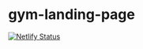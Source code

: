 # gym-landing-page
[![Netlify Status](https://api.netlify.com/api/v1/badges/be98edc0-0106-4f28-afa2-ca087a8a1801/deploy-status)](https://app.netlify.com/sites/gym-bdn/deploys)
